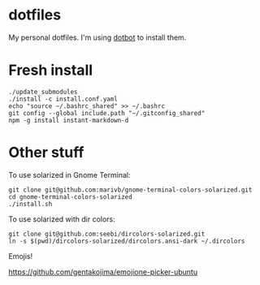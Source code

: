 # dotfiles

My personal dotfiles. I'm using [dotbot](https://github.com/anishathalye/dotbot) to install them.

# Fresh install

```
./update_submodules
./install -c install.conf.yaml
echo "source ~/.bashrc_shared" >> ~/.bashrc
git config --global include.path "~/.gitconfig_shared"
npm -g install instant-markdown-d
```

# Other stuff

To use solarized in Gnome Terminal:

```
git clone git@github.com:marivb/gnome-terminal-colors-solarized.git
cd gnome-terminal-colors-solarized
./install.sh
```

To use solarized with dir colors:

```
git clone git@github.com:seebi/dircolors-solarized.git
ln -s $(pwd)/dircolors-solarized/dircolors.ansi-dark ~/.dircolors
```

Emojis!

https://github.com/gentakojima/emojione-picker-ubuntu
